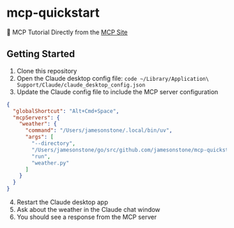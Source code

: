# mcp-quickstart

🤖 MCP Tutorial Directly from the [MCP Site](https://modelcontextprotocol.io/quickstart/server)

## Getting Started

1. Clone this repository
2. Open the Claude desktop config file: `code ~/Library/Application\ Support/Claude/claude_desktop_config.json`
3. Update the Claude config file to include the MCP server configuration

```json
{
  "globalShortcut": "Alt+Cmd+Space",
  "mcpServers": {
    "weather": {
      "command": "/Users/jamesonstone/.local/bin/uv",
      "args": [
        "--directory",
        "/Users/jamesonstone/go/src/github.com/jamesonstone/mcp-quickstart/weather",
        "run",
        "weather.py"
      ]
    }
  }
}
```

4. Restart the Claude desktop app
5. Ask about the weather in the Claude chat window
6. You should see a response from the MCP server
